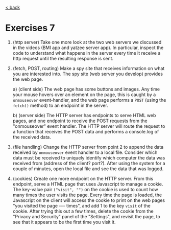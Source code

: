 [< back](README.md)

# Exercises 7

1. (http server) Take one more look at the two web servers we discussed in the videos (BMI app and yatzee server app). In particular, inspect the code to understand what happens in the server every time it receive a http request until the resulting response is sent.


2. (fetch, POST, routing) Make a spy site that receives information on what you are interested into. The spy site (web server you develop) provides the web page.

    a) (client side) The web page has some buttons and images. Any time your mouse hovers over an element on the page, this is caught by a `onmouseover` event-handler, and the web page performs a `POST` (using the `fetch()` method) to an endpoint in the server.

    b) (server side) The HTTP server has endpoints to serve HTML web pages, and one endpoint to receive the POST requests from the "onmouseover" event handler. The HTTP server will route the request to a function that receives the POST data and performs a console.log of the received data.


3. (file handling) Change the HTTP server from point 2 to append the data received by `onmouseover` event handler to a local file. Consider which data must be received to uniquely identify which computer the data was received from (address of the client? port?). After using the system for a couple of minutes, open the local file and see the data that was logged.


4. (cookies) Create one more endpoint on the HTTP server. From this endpoint, serve a HTML page that uses Javascript to manage a cookie. The key-value pair `("visit", "")` on the cookie is used to count how many times the user visits the page. Every time the page is loaded, the Javascript on the client will access the cookie to print on the web pages "you visited the page --- times", and add 1 to the key `visit` of the cookie. After trying this out a few times, delete the cookie from the "Privacy and Security" panel of the "Settings", and revisit the page, to see that it appears to be the first time you visit it.